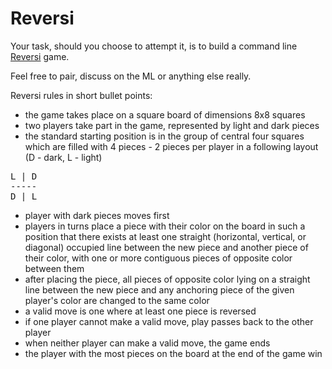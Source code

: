 # Reversi

Your task, should you choose to attempt it, is to build a command line [Reversi](http://en.wikipedia.org/wiki/Reversi) game.

Feel free to pair, discuss on the ML or anything else really.

Reversi rules in short bullet points:
- the game takes place on a square board of dimensions 8x8 squares
- two players take part in the game, represented by light and dark pieces
- the standard starting position is in the group of central four squares 
  which are filled with 4 pieces - 2 pieces per player in a following layout
      (D - dark, L - light)

<pre>
L | D
-----
D | L
</pre>

- player with dark pieces moves first
- players in turns place a piece with their color on the board 
  in such a position that there exists at least one straight (horizontal, 
  vertical, or diagonal) occupied line between the new piece and another 
  piece of their color, with one or more contiguous pieces of opposite color 
  between them
- after placing the piece, all pieces of opposite color lying on a straight line 
  between the new piece and any anchoring piece of the given player's color are
  changed to the same color
- a valid move is one where at least one piece is reversed
- if one player cannot make a valid move, play passes back to the other player
- when neither player can make a valid move, the game ends
- the player with the most pieces on the board at the end of the game win
